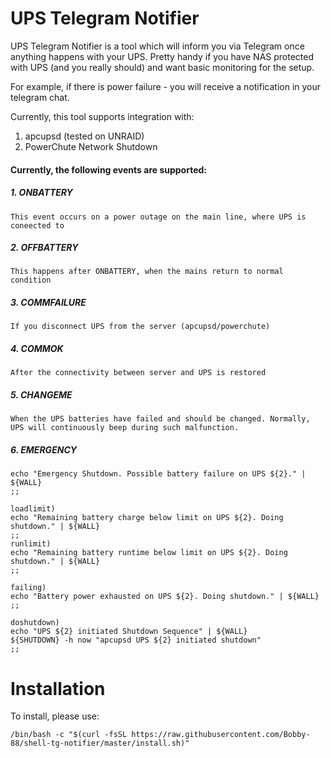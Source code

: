 # UPS Telegram Notifier

UPS Telegram Notifier is a tool which will inform you via Telegram once anything happens with your UPS. 
Pretty handy if you have NAS protected with UPS (and you really should) and want basic monitoring for the setup.

For example, if there is power failure - you will receive a notification in your telegram chat.

Currently, this tool supports integration with:
1. apcupsd (tested on UNRAID)
2. PowerChute Network Shutdown


#### Currently, the following events are supported:

##### 1. ONBATTERY
	This event occurs on a power outage on the main line, where UPS is coneected to

##### 2. OFFBATTERY
	This happens after ONBATTERY, when the mains return to normal condition

##### 3. COMMFAILURE
	If you disconnect UPS from the server (apcupsd/powerchute)

##### 4. COMMOK
	After the connectivity between server and UPS is restored

##### 5. CHANGEME
	When the UPS batteries have failed and should be changed. Normally, UPS will continuously beep during such malfunction.

##### 6. EMERGENCY
	echo "Emergency Shutdown. Possible battery failure on UPS ${2}." | ${WALL}
    ;;

    loadlimit)
	echo "Remaining battery charge below limit on UPS ${2}. Doing shutdown." | ${WALL}
    ;;
    runlimit)
	echo "Remaining battery runtime below limit on UPS ${2}. Doing shutdown." | ${WALL}
    ;;

    failing)
	echo "Battery power exhausted on UPS ${2}. Doing shutdown." | ${WALL}
    ;;

    doshutdown)
	echo "UPS ${2} initiated Shutdown Sequence" | ${WALL}
	${SHUTDOWN} -h now "apcupsd UPS ${2} initiated shutdown"
    ;;



# Installation
To install, please use:

```/bin/bash -c "$(curl -fsSL https://raw.githubusercontent.com/Bobby-88/shell-tg-notifier/master/install.sh)"```

